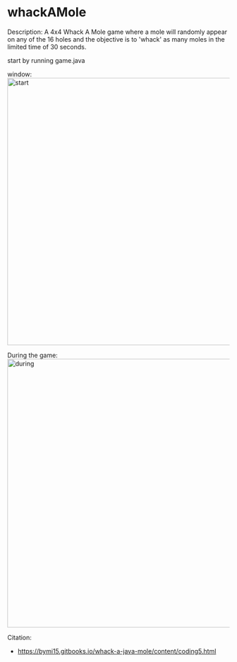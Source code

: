 # whackAMole

Description: A 4x4 Whack A Mole game where a mole will randomly appear on any of the 16 holes and the objective is to 'whack' as many moles in the limited time of 30 seconds.

start by running game.java

window:
<img width="606" alt="start" src="https://user-images.githubusercontent.com/83247047/129964140-39b38c1c-ea6b-4366-a62b-a0f353afb7b1.png">

During the game:
<img width="609" alt="during" src="https://user-images.githubusercontent.com/83247047/129964159-245892f5-d41e-4b0c-9c16-e16e1c5b076f.png">

Citation:
- https://bymi15.gitbooks.io/whack-a-java-mole/content/coding5.html

